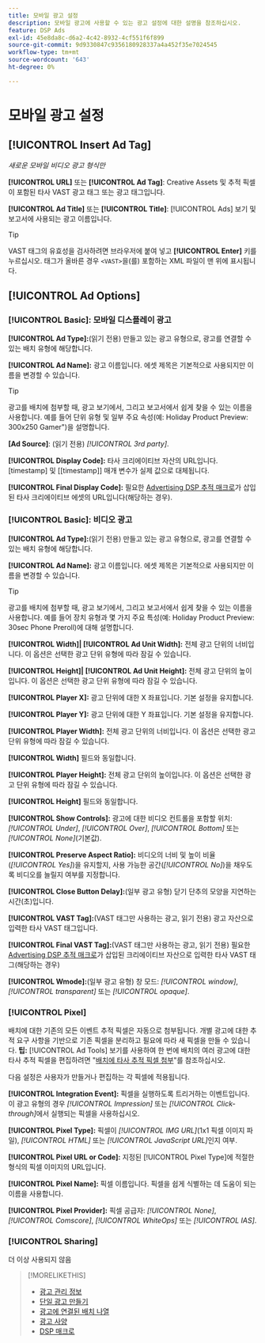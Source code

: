 ```yaml
---
title: 모바일 광고 설정
description: 모바일 광고에 사용할 수 있는 광고 설정에 대한 설명을 참조하십시오.
feature: DSP Ads
exl-id: 45e8da8c-d6a2-4c42-8932-4cf551f6f899
source-git-commit: 9d9330847c9356180928337a4a452f35e7024545
workflow-type: tm+mt
source-wordcount: '643'
ht-degree: 0%

---
```


# 모바일 광고 설정

## [!UICONTROL Insert Ad Tag]

*새로운 모바일 비디오 광고 형식만*

**[!UICONTROL URL]** 또는 **[!UICONTROL Ad Tag]**: Creative Assets 및 추적 픽셀이 포함된 타사 VAST 광고 태그 또는 광고 태그입니다.

**[!UICONTROL Ad Title]** 또는 **[!UICONTROL Title]**: [!UICONTROL Ads] 보기 및 보고서에 사용되는 광고 이름입니다.

>[!TIP]
>
> VAST 태그의 유효성을 검사하려면 브라우저에 붙여 넣고 **[!UICONTROL Enter]** 키를 누르십시오. 태그가 올바른 경우 `<VAST>`을(를) 포함하는 XML 파일이 맨 위에 표시됩니다.

## [!UICONTROL Ad Options]

### [!UICONTROL Basic]: 모바일 디스플레이 광고

**[!UICONTROL Ad Type]:**(읽기 전용) 만들고 있는 광고 유형으로, 광고를 연결할 수 있는 배치 유형에 해당합니다.

**[!UICONTROL Ad Name]:** 광고 이름입니다. 에셋 제목은 기본적으로 사용되지만 이름을 변경할 수 있습니다.

>[!TIP]
>
> 광고를 배치에 첨부할 때, 광고 보기에서, 그리고 보고서에서 쉽게 찾을 수 있는 이름을 사용합니다. 예를 들어 단위 유형 및 일부 주요 속성(예: Holiday Product Preview: 300x250 Gamer&quot;)을 설명합니다.

**\[Ad Source\]**: (읽기 전용) *[!UICONTROL 3rd party]*.

**[!UICONTROL Display Code]:** 타사 크리에이티브 자산의 URL입니다. [timestamp] 및 [[timestamp]] 매개 변수가 실제 값으로 대체됩니다.

**[!UICONTROL Final Display Code]:** 필요한 [Advertising DSP 추적 매크로](/help/dsp/campaign-management/macros.md)가 삽입된 타사 크리에이티브 에셋의 URL입니다(해당하는 경우).

### [!UICONTROL Basic]: 비디오 광고

**[!UICONTROL Ad Type]:**(읽기 전용) 만들고 있는 광고 유형으로, 광고를 연결할 수 있는 배치 유형에 해당합니다.

**[!UICONTROL Ad Name]:** 광고 이름입니다. 에셋 제목은 기본적으로 사용되지만 이름을 변경할 수 있습니다.

>[!TIP]
>
> 광고를 배치에 첨부할 때, 광고 보기에서, 그리고 보고서에서 쉽게 찾을 수 있는 이름을 사용합니다. 예를 들어 장치 유형과 몇 가지 주요 특성(예: Holiday Product Preview: 30sec Phone Preroll)에 대해 설명합니다.

**[!UICONTROL Width]| [!UICONTROL Ad Unit Width]:** 전체 광고 단위의 너비입니다. 이 옵션은 선택한 광고 단위 유형에 따라 잠길 수 있습니다.

**[!UICONTROL Height]| [!UICONTROL Ad Unit Height]:** 전체 광고 단위의 높이입니다. 이 옵션은 선택한 광고 단위 유형에 따라 잠길 수 있습니다.

**[!UICONTROL Player X]:** 광고 단위에 대한 X 좌표입니다. 기본 설정을 유지합니다.

**[!UICONTROL Player Y]:** 광고 단위에 대한 Y 좌표입니다. 기본 설정을 유지합니다.

**[!UICONTROL Player Width]:** 전체 광고 단위의 너비입니다. 이 옵션은 선택한 광고 단위 유형에 따라 잠길 수 있습니다.

**[!UICONTROL Width]** 필드와 동일합니다.

**[!UICONTROL Player Height]:** 전체 광고 단위의 높이입니다. 이 옵션은 선택한 광고 단위 유형에 따라 잠길 수 있습니다.

**[!UICONTROL Height]** 필드와 동일합니다.

**[!UICONTROL Show Controls]:** 광고에 대한 비디오 컨트롤을 포함할 위치: *[!UICONTROL Under]*, *[!UICONTROL Over]*, *[!UICONTROL Bottom]* 또는 *[!UICONTROL None]*(기본값).

**[!UICONTROL Preserve Aspect Ratio]:** 비디오의 너비 및 높이 비율(*[!UICONTROL Yes]*)을 유지할지, 사용 가능한 공간(*[!UICONTROL No]*)을 채우도록 비디오를 늘릴지 여부를 지정합니다.

**[!UICONTROL Close Button Delay]:**(일부 광고 유형) 닫기 단추의 모양을 지연하는 시간(초)입니다.

**[!UICONTROL VAST Tag]:**(VAST 태그만 사용하는 광고, 읽기 전용) 광고 자산으로 입력한 타사 VAST 태그입니다.

**[!UICONTROL Final VAST Tag]:**(VAST 태그만 사용하는 광고, 읽기 전용) 필요한 [Advertising DSP 추적 매크로](/help/dsp/campaign-management/macros.md)가 삽입된 크리에이티브 자산으로 입력한 타사 VAST 태그(해당하는 경우)

**[!UICONTROL Wmode]:**(일부 광고 유형) 창 모드: *[!UICONTROL window]*, *[!UICONTROL transparent]* 또는 *[!UICONTROL opaque]*.

### [!UICONTROL Pixel]

배치에 대한 기존의 모든 이벤트 추적 픽셀은 자동으로 첨부됩니다. 개별 광고에 대한 추적 요구 사항을 기반으로 기존 픽셀을 분리하고 필요에 따라 새 픽셀을 만들 수 있습니다. **팁:** [!UICONTROL Ad Tools] 보기를 사용하여 한 번에 배치의 여러 광고에 대한 타사 추적 픽셀을 편집하려면 &quot;[배치에 타사 추적 픽셀 첨부](/help/dsp/campaign-management/ads/ad-pixel-attach-detach.md#attach-pixels-ads)&quot;를 참조하십시오.

다음 설정은 사용자가 만들거나 편집하는 각 픽셀에 적용됩니다.

**[!UICONTROL Integration Event]:** 픽셀을 실행하도록 트리거하는 이벤트입니다. 이 광고 유형의 경우 *[!UICONTROL Impression]* 또는 *[!UICONTROL Click-through]*&#x200B;에서 실행되는 픽셀을 사용하십시오.

**[!UICONTROL Pixel Type]:** 픽셀이 *[!UICONTROL IMG URL]*(1x1 픽셀 이미지 파일), *[!UICONTROL HTML]* 또는 *[!UICONTROL JavaScript URL]*&#x200B;인지 여부.

**[!UICONTROL Pixel URL or Code]:** 지정된 [!UICONTROL Pixel Type]에 적절한 형식의 픽셀 이미지의 URL입니다.

**[!UICONTROL Pixel Name]:** 픽셀 이름입니다. 픽셀을 쉽게 식별하는 데 도움이 되는 이름을 사용합니다.

**[!UICONTROL Pixel Provider]:** 픽셀 공급자: *[!UICONTROL None]*, *[!UICONTROL Comscore]*, *[!UICONTROL WhiteOps]* 또는 *[!UICONTROL IAS]*.

### [!UICONTROL Sharing]

더 이상 사용되지 않음

>[!MORELIKETHIS]
>
>* [광고 관리 정보](ad-about.md)
>* [단일 광고 만들기](ad-create.md)
>* [광고에 연결된 배치 나열](/help/dsp/campaign-management/ads/ad-list-placements.md)
>* [광고 사양](ad-specs.md)
>* [DSP 매크로](/help/dsp/campaign-management/macros.md)
